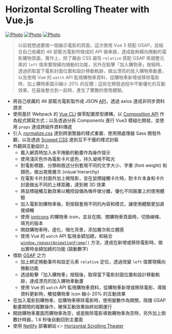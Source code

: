 # Horizontal Scrolling Theater with Vue.js

[![Photo](https://cdn.dribbble.com/users/3800131/screenshots/15248388/media/f16a9eeb6cf47b6c49cd5bf0af2150c2.png)](https://dribbble.com/raychangdesign)
[![Photo](https://cdn.dribbble.com/users/3800131/screenshots/15248422/media/0c99f9e93cfb27b6d6c3bde349bd81df.png)](https://dribbble.com/raychangdesign)
[![Photo](https://cdn.dribbble.com/users/3800131/screenshots/15248445/media/ae8d01470a0c24e09cd7c2fb58bc1289.png)](https://dribbble.com/raychangdesign)

> 以前就想過要做一個展示電影的頁面，這次使用 Vue 3 搭配 GSAP，並結合自己收藏的 46 部藍光電影所做成的 API 做串接，達成能夠橫向捲動的電影購物頁面。實作上，除了藉由 CSS 屬性 `relative` 搭配 GSAP 來調整元素的 `left` 值來實現橫向捲動的功能，另外在點擊「加入購物車」按鈕時，透過抓取當下電影封面位置和設計移動軌跡，做出漂亮的放入購物車動畫，以及使用 Vue 的 `watch` API 監視購物車資料，從購物車新增或移除電影時，加上購物車圖示縮小 20% 的反饋；這些在開發過程中不斷優化的互動效果，在最後整合到一起時，產生了驚艷的使用體驗。

- 將自己收藏的 46 部藍光電影製作成 JSON [API](https://github.com/rayc2045/horizontal-scrolling-theater/blob/master/src/assets/data/movie.json)，透過 axios 達成非同步資料請求
- 使用基於 Webpack 的 [Vue CLI](https://cli.vuejs.org/) 做零配置原型建構，以 [Composition API](https://v3.vuejs.org/guide/composition-api-introduction.html#why-composition-api) 作為程式撰寫方式；以及透過分拆 Components 進行 Vue3 模組化開發，並使用 `props` 達成跨組件資料傳遞
- 引入 [normalize.css](https://github.com/necolas/normalize.css/) 達到跨瀏覽器的樣式重置、使用預處理器 Sass 開發外觀，以及透過 [Scoped CSS](https://vue-loader.vuejs.org/guide/scoped-css.html#mixing-local-and-global-styles) 達到互不干擾的樣式封裝
- 外觀與互動設計上
  - 載入網頁時加入水平捲動的動畫作為操作提示
  - 使用淺灰色作為電影卡片底色，持久凝視不眩光
  - 對電影標題、分類和敘述分別套用不同的文字大小、字重 (font weight) 和顏色，做出視覺層次 (visual hierarchy)
  - 在電影卡片封面外加上微陰影，並在鼠標碰觸卡片時，對卡片本身和卡片封面做出不同的上移距離，達到微 3D 效果
  - 將鼠標碰觸互動效果以觸控設備為條件做分離，優化不同裝置上的使用體驗
  - 加入電影到購物車後，對按鈕套用不同的內容和樣式，讓使用體驗更加直覺順暢
  - 使用 [ionicons](https://ionicons.com/) 的購物車 icon，並且在開、關購物車頁面時，切換線條、填充的版本
  - 開啟購物車時，虛化、暗化背景，添加層次和立體感
  - 使用 Vue 的 `watch` API 監視金額加總，和結合 [`window.requestAnimationFrame()`](https://developer.mozilla.org/zh-TW/docs/Web/API/window/requestAnimationFrame) 方法，達成在新增或移除電影時，做出實時金額加總的功能 (跳動數字)
- 借助 [GSAP](https://greensock.com/gsap/) 之力
  - 加上綁定捲動事件和設定元素 `relative` 定位，透過改變 `left` 值實現橫向捲動功能
  - 透過點擊「加入購物車」按鈕後，取得當下電影封面位置和設計移動軌跡，達成漂亮的加入購物車動畫
  - 使用 Vue 的 `watch` API 監視購物車資料，從購物車新增或移除電影、導致資料更新時，觸發購物車 icon 縮小 20% 的互動效果
- 在加入電影到購物車、從購物車移除電影時，使用變數作為開關，阻擋 GSAP 動畫期間的複數操作，確保互動效果始終如期運行
- 開啟購物車畫面而購物車為空，或是刪除電影導致購物車為空時，另外加上倒數計時器，1.6 秒後自動回到主畫面
- 使用 [Netlify](https://www.netlify.com/) 部署網站 👉 [Horizontal Scrolling Theater](https://vuejs-theater.netlify.app/)